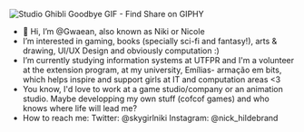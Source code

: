 
 
![Studio Ghibli Goodbye GIF - Find   Share on GIPHY](https://user-images.githubusercontent.com/56048874/178127308-d6f1f6f7-9388-429d-9431-2fb7a23ee7f2.gif)

- 👋 Hi, I’m @Gwaean, also known as Niki or Nicole
-  I’m interested in gaming, books (specially sci-fi and fantasy!), arts & drawing, UI/UX Design and obviously computation :) 
-  I’m currently studying information systems at UTFPR and I'm a volunteer at the extension program, at my university, Emílias- armação em bits, which helps inspire and support girls at IT and computation areas <3
-  You know, I'd love to work at a game studio/company or an animation studio. Maybe developping my own stuff (cofcof games) and who knows where life will lead me?
- How to reach me:
 Twitter: @skygirlniki 
 Instagram: @nick_hildebrand
